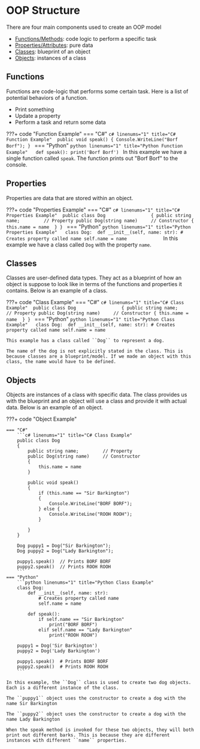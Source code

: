 # OOP Structure 

There are four main components used to create an OOP model

- [Functions/Methods](#functions): code logic to perform a specific task
- [Properties/Attributes](#properties): pure data 
- [Classes](#classes): blueprint of an object
- [Objects](#objects): instances of a class

## Functions

Functions are code-logic that performs some certain task. Here is a list of potential behaviors of a function.

- Print something
- Update a property
- Perform a task and return some data

???+ code "Function Example"
    === "C#"
        ```c# linenums="1" title="C# Function Example" 
        public void speak()
        {
            Console.WriteLine("Borf Borf");
        }
        ```
    === "Python"
        ```python linenums="1" title="Python Function Example"  
        def speak():
            print('Borf Borf')
        ```
    In this example we have a single function called ``speak``. The function prints out "Borf Borf" to the console.
## Properties 

Properties are data that are stored within an object.

???+ code "Properties Example" 
    === "C#"
        ```c# linenums="1" title="C# Properties Example" 
        public class Dog                
        {
            public string name;         // Property
            public Dog(string name)     // Constructor
            {
                this.name = name 
            }
        }
        ```
    === "Python"
        ```python linenums="1" title="Python Properties Example"  
        class Dog: 
            def __init__(self, name: str):
                # Creates property called name
                self.name = name            
        ```
    In this example we have a class called ``Dog`` with the property ``name``. 

## Classes 
 
Classes are user-defined data types. They act as a blueprint of how an object is suppose to look like in terms of the functions and properties it contains. Below is an example of a class.

???+ code "Class Example"
    === "C#"
        ```c# linenums="1" title="C# Class Example" 
        public class Dog                
        {
            public string name;         // Property
            public Dog(string name)     // Constructor
            {
                this.name = name 
            }
        }
        ```
    === "Python"
        ```python linenums="1" title="Python Class Example"  
        class Dog: 
            def __init__(self, name: str):
                # Creates property called name
                self.name = name            
        ```

    This example has a class called ``Dog`` to represent a dog. 

    The name of the dog is not explicitly stated in the class. This is because classes are a blueprint/model. If we made an object with this class, the name would have to be defined.

## Objects 

Objects are instances of a class with specific data. The class provides us with the blueprint and an object will use a class and provide it with actual data. Below is an example of an object.

???+ code "Object Example"

    === "C#"
        ```c# linenums="1" title="C# Class Example" 
        public class Dog                
        {
            public string name;         // Property
            public Dog(string name)     // Constructor
            {
                this.name = name 
            }

            public void speak()
            {
                if (this.name == "Sir Barkington")
                {
                    Console.WriteLine("BORF BORF");
                } else {
                    Console.WriteLine("ROOH ROOH");
                }

            }
        }

        Dog puppy1 = Dog("Sir Barkington");
        Dog puppy2 = Dog("Lady Barkington");

        puppy1.speak()  // Prints BORF BORF
        puppy2.speak()  // Prints ROOH ROOH
        ```
    === "Python"
        ```python linenums="1" title="Python Class Example"  
        class Dog: 
            def __init__(self, name: str):
                # Creates property called name
                self.name = name            

            def speak():
                if self.name == "Sir Barkington"
                    print("BORF BORF")
                elif self.name == "Lady Barkington"
                    print("ROOH ROOH")

        puppy1 = Dog('Sir Barkington')
        puppy2 = Dog('Lady Barkington')

        puppy1.speak()  # Prints BORF BORF
        puppy2.speak()  # Prints ROOH ROOH
        ```

    In this example, the ``Dog`` class is used to create two dog objects. Each is a different instance of the class. 

    The ``puppy1`` object uses the constructor to create a dog with the name Sir Barkington

    The ``puppy2`` object uses the constructor to create a dog with the name Lady Barkington

    When the speak method is invoked for these two objects, they will both print out different barks. This is because they are different instances with different ``name`` properties.



